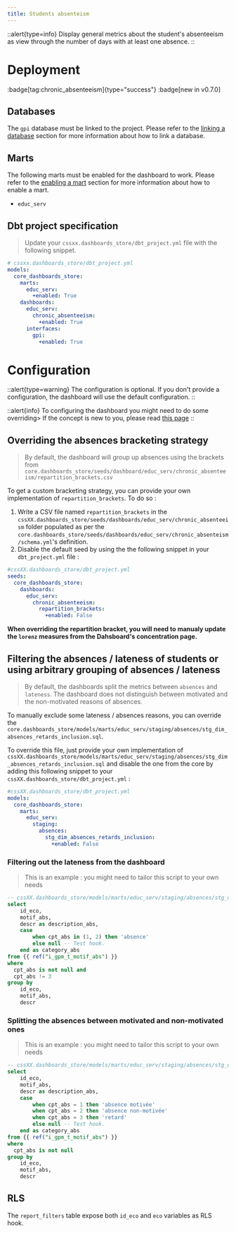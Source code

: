 ```yaml
---
title: Students absenteism
---
```


::alert{type=info}
Display general metrics about the student's absenteeism as view through the number of days with at least one absence.
::

# Deployment

:badge[tag:chronic_absenteeism]{type="success"}
:badge[new in v0.7.0]

## Databases

The `gpi` database must be linked to the project. Please refer to the [linking a database](/using/configuration/databases) section for more information about how to link a database.

## Marts

The following marts must be enabled for the dashboard to work. Please refer to the [enabling a mart](/using/configuration/enabling) section for more information about how to enable a mart.

- `educ_serv`

## Dbt project specification

> Update your `cssxx.dashboards_store/dbt_project.yml` file with the following snippet.

```yaml
# cssxx.dashboards_store/dbt_project.yml
models:
  core_dashboards_store:
    marts:
      educ_serv:
        +enabled: True
    dashboards:
      educ_serv:
        chronic_absenteeism:
          +enabled: True
      interfaces:
        gpi:
          +enabled: True
```

# Configuration

::alert{type=warning}
The configuration is optional. If you don't provide a configuration, the dashboard will use the default configuration.
::

::alert{info}
To configuring the dashboard you might need to do some overriding> If the concept is new to you, please read [this page](/using/configuration/overriding)
::

## Overriding the absences bracketing strategy

> By default, the dashboard will group up absences using the brackets from `core.dashboards_store/seeds/dashboard/educ_serv/chronic_absenteeism/repartition_brackets.csv`

To get a custom bracketing strategy, you can provide your own implementation of `repartition_brackets`. To do so :

1. Write a CSV file named `repartition_brackets` in the `cssXX.dashboards_store/seeds/dashboards/educ_serv/chronic_absenteeism` folder populated as per the `core.dashboards_store/seeds/dashboards/educ_serv/chronic_absenteism/schema.yml`'s definition.
2. Disable the default seed by using the the following snippet in your `dbt_project.yml` file :

```yaml
#cssXX.dashboards_store/dbt_project.yml
seeds:
  core_dashboards_store:
    dashboards:
      educ_serv:
        chronic_absenteeism:
          repartition_brackets:
            +enabled: False
```

**When overriding the repartition bracket, you will need to manualy update the `lorenz` measures from the Dahsboard's concentration page.**

## Filtering the absences / lateness of students or using arbitrary grouping of absences / lateness

> By default, the dashboards split the metrics between `absences` and `lateness`. The dashboard does not distinguish between motivated and the non-motivated reasons of absences.

To manually exclude some lateness / absences reasons, you can override the `core.dashboards_store/models/marts/educ_serv/staging/absences/stg_dim_absences_retards_inclusion.sql`.

To override this file, just provide your own implementation of `cssXX.dashboards_store/models/marts/educ_serv/staging/absences/stg_dim_absences_retards_inclusion.sql` and disable the one from the core by adding this following snippet to your `cssXX.dashboards_store/dbt_project.yml` :

```yaml
#cssXX.dashboards_store/dbt_project.yml
models:
  core_dashboards_store:
    marts:
      educ_serv:
        staging:
          absences:
            stg_dim_absences_retards_inclusion:
              +enabled: False
```

### Filtering out the lateness from the dashboard

> This is an example : you might need to tailor this script to your own needs

```sql
-- cssXX.dashboards_store/models/marts/educ_serv/staging/absences/stg_dim_absences_retards_inclusion.sql
select
    id_eco,
    motif_abs,
    descr as description_abs,
    case
        when cpt_abs in (1, 2) then 'absence'
        else null -- Test hook.
    end as category_abs
from {{ ref("i_gpm_t_motif_abs") }}
where
  cpt_abs is not null and
  cpt_abs != 3
group by
    id_eco,
    motif_abs,
    descr
```

### Splitting the absences between motivated and non-motivated ones

> This is an example : you might need to tailor this script to your own needs

```sql
-- cssXX.dashboards_store/models/marts/educ_serv/staging/absences/stg_dim_absences_retards_inclusion.sql
select
    id_eco,
    motif_abs,
    descr as description_abs,
    case
        when cpt_abs = 1 then 'absence motivée'
        when cpt_abs = 2 then 'absence non-motivée'
        when cpt_abs = 3 then 'retard'
        else null -- Test hook.
    end as category_abs
from {{ ref("i_gpm_t_motif_abs") }}
where
  cpt_abs is not null
group by
    id_eco,
    motif_abs,
    descr
```
## RLS

The `report_filters` table expose both `id_eco` and `eco` variables as RLS hook.

